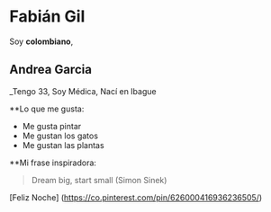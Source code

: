 
# Fabián Gil

Soy **colombiano**, 


## Andrea Garcia

_Tengo 33, Soy Médica, Nací en Ibague

**Lo que me gusta:

* Me gusta pintar
* Me gustan los gatos
* Me gustan las plantas

**Mi frase inspiradora: 

> Dream big, start small (Simon Sinek)

 [Feliz Noche] (https://co.pinterest.com/pin/626000416936236505/)
